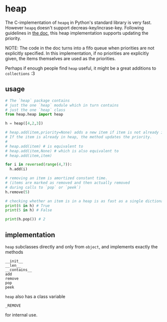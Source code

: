 heap
====

The C-implementation of `heapq` in Python's standard library is very fast.
However `heapq` doesn't support decreas-key/incrase-key.
Following guidelines in [the doc](https://docs.python.org/2/library/heapq.html#priority-queue-implementation-notes), this heap implementation supports updating the priority.

NOTE: The code in the doc turns into a fifo queue when priorities are not explicitly specified. In this implementation, if no priorities are explicitly given, the items themselves are used as the priorities.

Perhaps if enough people find `heap` useful, it might be a great additions to `collections` :3

usage
-----
    
```Python
# The `heap` package contains
# just the one `heap` module which in turn contains
# just the one `heap` class
from heap.heap import heap

h = heap([4,2,3])

# heap.add(item,priority=None) adds a new item if item is not already in heap.
# If the item is already in heap, the method updates the priority.
# 
# heap.add(item) # is equivalent to
# heap.add(item,None) # which is also equivalent to
# heap.add(item,item)

for i in reversed(range(4,7)):
  h.add(i)

# removing an item is amortized constant time.
# (items are marked as removed and then actually removed 
# during calls to `pop` or `peek`)
h.remove(5)

# checking whether an item is in a heap is as fast as a single dictionary lookup.
print(6 in h) # True
print(5 in h) # False

print(h.pop()) # 2
```

implementation
--------------

`heap` subclasses directly and only from `object`, and implements exactly the methods

    __init__
    __len__
    __contains__
    add
    remove
    pop
    peek

`heap` also has a class variable

    _REMOVE

for internal use.
